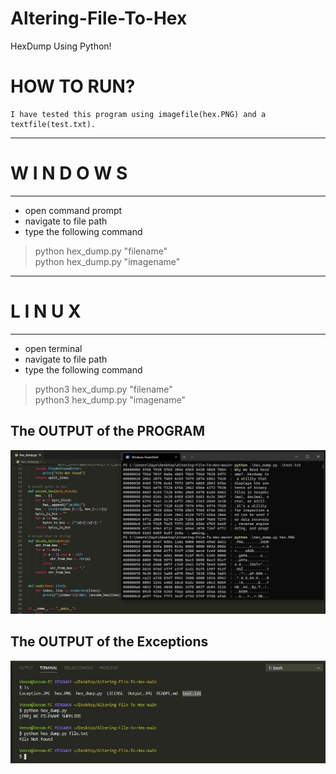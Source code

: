 # Altering-File-To-Hex
HexDump Using Python!

# HOW TO RUN?
    I have tested this program using imagefile(hex.PNG) and a textfile(test.txt).
-----------------------------------
#       W I N D O W S
-----------------------------------
- open command prompt
- navigate to  file path
- type the following command
>python hex_dump.py "filename" <br/>
>python hex_dump.py "imagename" <br/>
-----------------------------------
#         L I N U X
-----------------------------------
- open terminal
- navigate to file path
- type the following command
>python3 hex_dump.py "filename" <br/>
>python3 hex_dump.py "imagename" <br/>


## The OUTPUT of the PROGRAM

![Screenshot](./Output.JPG)

## The OUTPUT of the Exceptions

![Screenshot](./Exceptions.JPG)
